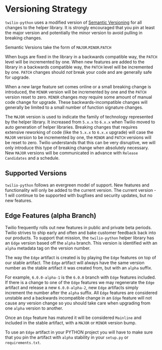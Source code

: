 # Versioning Strategy

`twilio-python` uses a modified version of [Semantic Versioning][semver] for all 
changes to the helper library.  It is strongly encouraged that you pin at least 
the major version and potentially the minor version to avoid pulling in breaking 
changes.

Semantic Versions take the form of `MAJOR`.`MINOR`.`PATCH`

When bugs are fixed in the library in a backwards compatible way, the `PATCH` 
level will be incremented by one.  When new features are added to the library 
in a backwards compatible way, the `PATCH` level will be incremented by one.
`PATCH` changes should _not_ break your code and are generally safe for upgrade.

When a new large feature set comes online or a small breaking change is 
introduced, the `MINOR` version will be incremented by one and the `PATCH` 
version reset to zero. `MINOR` changes _may_ require some amount of manual code
change for upgrade. These backwards-incompatible changes will generally be limited 
to a small number of function signature changes.

The `MAJOR` version is used to indicate the family of technology represented by 
the helper library.  It increased from `5.x.x` to `6.x.x` when Twilio moved to 
auto generation of helper libraries.  Breaking changes that requires extensive 
reworking of code (like the `5.x.x` to `6.x.x` upgrade) will case the `MAJOR` 
version to be incremented by one, the `MINOR` and `PATCH` versions will be reset 
to zero.  Twilio understands that this can be very disruptive, we will only 
introduce this type of breaking change when absolutely necessary. New `MAJOR` 
versions will be communicated in advance with `Release Candidates` and a 
schedule.

## Supported Versions

`twilio-python` follows an evergreen model of support.  New features and 
functionality will only be added to the current version.  The current version - 
1 will continue to be supported with bugfixes and security updates, but no new 
features.

## Edge Features (alpha Branch)

Twilio frequently rolls out new features in public and private beta periods.
Twilio strives to ship early and often and bake customer feedback back into our 
products.  To support that mission, the `twilio-python` helper library has an 
`Edge` version based off the `alpha` branch.  This version is identified with an
`alpha` metadata tag on the version number.

The way the `Edge` artifact is created is by playing the `Edge` features on top
of our stable artifact.  The `Edge` artifact will always have the same version 
number as the stable artifact it was created from, but with an `alpha` suffix.

For example, `6.0.0-alpha-1` is the `6.0.0` branch with `Edge` features included.
If there is a change to one of the `Edge` features we may regenerate the `Edge`
artifact and release a new `6.0.0-alpha-2`, new `Edge` artifacts simply increment
the number after the `alpha` suffix.  All `Edge` features are considered 
unstable and a backwards incompatible change in an `Edge` feature will not cause
any version change so you should take care when upgrading from one `alpha` 
version to another.  

Once an `Edge` feature has matured it will be considered `Mainline` and included
in the stable artifact, with a `MAJOR` or `MINOR` version bump.

To use an `Edge` artifact in your PYTHON project you will have to make sure that 
you pin the artifact with `alpha` stability in your `setup.py` or `requirements.txt`.

[semver]: http://semver.org/
